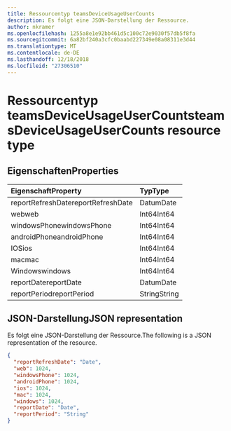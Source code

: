 ```yaml
---
title: Ressourcentyp teamsDeviceUsageUserCounts
description: Es folgt eine JSON-Darstellung der Ressource.
author: nkramer
ms.openlocfilehash: 1255a8e1e92bb461d5c100c72e9030f57db5f8fa
ms.sourcegitcommit: 6a82bf240a3cfc0baabd227349e08a08311e3d44
ms.translationtype: MT
ms.contentlocale: de-DE
ms.lasthandoff: 12/18/2018
ms.locfileid: "27306510"
---
```

# <a name="teamsdeviceusageusercounts-resource-type"></a><span data-ttu-id="85275-103">Ressourcentyp teamsDeviceUsageUserCounts</span><span class="sxs-lookup"><span data-stu-id="85275-103">teamsDeviceUsageUserCounts resource type</span></span>

## <a name="properties"></a><span data-ttu-id="85275-104">Eigenschaften</span><span class="sxs-lookup"><span data-stu-id="85275-104">Properties</span></span>

| <span data-ttu-id="85275-105">Eigenschaft</span><span class="sxs-lookup"><span data-stu-id="85275-105">Property</span></span>          | <span data-ttu-id="85275-106">Typ</span><span class="sxs-lookup"><span data-stu-id="85275-106">Type</span></span>   |
| :---------------- | :----- |
| <span data-ttu-id="85275-107">reportRefreshDate</span><span class="sxs-lookup"><span data-stu-id="85275-107">reportRefreshDate</span></span> | <span data-ttu-id="85275-108">Datum</span><span class="sxs-lookup"><span data-stu-id="85275-108">Date</span></span>   |
| <span data-ttu-id="85275-109">web</span><span class="sxs-lookup"><span data-stu-id="85275-109">web</span></span>               | <span data-ttu-id="85275-110">Int64</span><span class="sxs-lookup"><span data-stu-id="85275-110">Int64</span></span>  |
| <span data-ttu-id="85275-111">windowsPhone</span><span class="sxs-lookup"><span data-stu-id="85275-111">windowsPhone</span></span>      | <span data-ttu-id="85275-112">Int64</span><span class="sxs-lookup"><span data-stu-id="85275-112">Int64</span></span>  |
| <span data-ttu-id="85275-113">androidPhone</span><span class="sxs-lookup"><span data-stu-id="85275-113">androidPhone</span></span>      | <span data-ttu-id="85275-114">Int64</span><span class="sxs-lookup"><span data-stu-id="85275-114">Int64</span></span>  |
| <span data-ttu-id="85275-115">IOS</span><span class="sxs-lookup"><span data-stu-id="85275-115">ios</span></span>               | <span data-ttu-id="85275-116">Int64</span><span class="sxs-lookup"><span data-stu-id="85275-116">Int64</span></span>  |
| <span data-ttu-id="85275-117">mac</span><span class="sxs-lookup"><span data-stu-id="85275-117">mac</span></span>               | <span data-ttu-id="85275-118">Int64</span><span class="sxs-lookup"><span data-stu-id="85275-118">Int64</span></span>  |
| <span data-ttu-id="85275-119">Windows</span><span class="sxs-lookup"><span data-stu-id="85275-119">windows</span></span>           | <span data-ttu-id="85275-120">Int64</span><span class="sxs-lookup"><span data-stu-id="85275-120">Int64</span></span>  |
| <span data-ttu-id="85275-121">reportDate</span><span class="sxs-lookup"><span data-stu-id="85275-121">reportDate</span></span>        | <span data-ttu-id="85275-122">Datum</span><span class="sxs-lookup"><span data-stu-id="85275-122">Date</span></span>   |
| <span data-ttu-id="85275-123">reportPeriod</span><span class="sxs-lookup"><span data-stu-id="85275-123">reportPeriod</span></span>      | <span data-ttu-id="85275-124">String</span><span class="sxs-lookup"><span data-stu-id="85275-124">String</span></span> |

## <a name="json-representation"></a><span data-ttu-id="85275-125">JSON-Darstellung</span><span class="sxs-lookup"><span data-stu-id="85275-125">JSON representation</span></span>

<span data-ttu-id="85275-126">Es folgt eine JSON-Darstellung der Ressource.</span><span class="sxs-lookup"><span data-stu-id="85275-126">The following is a JSON representation of the resource.</span></span>

<!-- {
  "blockType": "resource",
  "@odata.type": "microsoft.graph.teamsDeviceUsageUserCounts"
} -->

```json
{
  "reportRefreshDate": "Date", 
  "web": 1024, 
  "windowsPhone": 1024, 
  "androidPhone": 1024, 
  "ios": 1024, 
  "mac": 1024, 
  "windows": 1024, 
  "reportDate": "Date", 
  "reportPeriod": "String"
}
```
